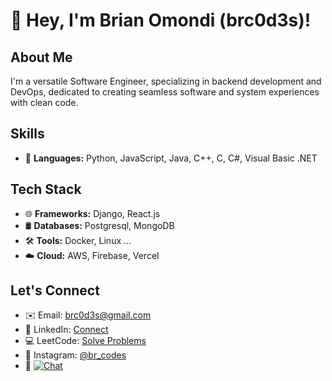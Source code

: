 # 👋 Hey, I'm Brian Omondi (brc0d3s)!

## About Me
I'm a versatile Software Engineer, specializing in backend development and DevOps, dedicated to creating seamless software and system experiences with clean code.

## Skills
- 🐍 **Languages:** Python, JavaScript, Java, C++, C, C#, Visual Basic .NET 

## Tech Stack
- 🌐 **Frameworks:** Django, React.js
- 🛢️ **Databases:** Postgresql, MongoDB
- 🛠️ **Tools:** Docker, Linux ...
- ☁️ **Cloud:** AWS, Firebase, Vercel

## Let's Connect
- ✉️ Email: [brc0d3s@gmail.com](mailto:brc0d3s@gmail.com)
- 🔗 LinkedIn: [Connect](https://www.linkedin.com/in/brian-omondi-13a5b9257/)
- 💻 LeetCode: [Solve Problems](https://leetcode.com/brc0d3s/)
- 📸 Instagram: [@br_codes](https://www.instagram.com/br_codes/)
- 📱 [![Chat](https://img.shields.io/badge/WhatsApp-Chat-green?style=flat-square&logo=whatsapp)](https://wa.me/254755913175?text=Hello%20Brian%20Omondi,%20I%20have%20gotten%20your%20contact%20from%20GitHub!)
